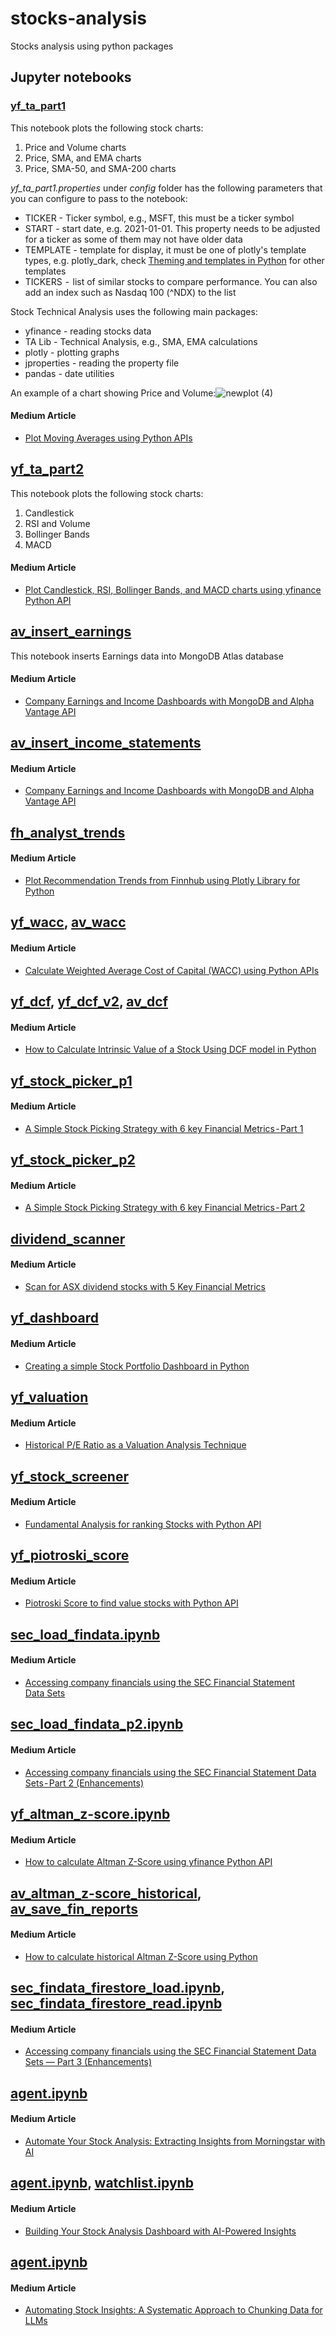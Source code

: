 # stocks-analysis
Stocks analysis using python packages

## Jupyter notebooks
### [yf_ta_part1](yf_ta_part1.ipynb)
This notebook plots the following stock charts:
1. Price and Volume charts
2. Price, SMA, and EMA charts
4. Price, SMA-50, and SMA-200 charts

_yf_ta_part1.properties_ under _config_ folder has the following parameters that you can configure to pass to the notebook:
- TICKER - Ticker symbol, e.g., MSFT, this must be a ticker symbol
- START - start date, e.g. 2021-01-01. This property needs to be adjusted for a ticker as some of them may not have older data
- TEMPLATE - template for display, it must be one of plotly's template types, e.g. plotly_dark, check [Theming and templates in Python](https://plotly.com/python/templates/) for other templates
- TICKERS  -  list of similar stocks to compare performance. You can also add an index such as Nasdaq 100 (^NDX) to the list


Stock Technical Analysis uses the following main packages:
- yfinance - reading stocks data
- TA Lib - Technical Analysis, e.g., SMA, EMA calculations
- plotly - plotting graphs
- jproperties - reading the property file
- pandas - date utilities

An example of a chart showing Price and Volume:![newplot (4)](https://github.com/smudali/stocks-analysis/assets/30547825/69aa318a-c6cf-4516-9060-17eb8522d749)

#### Medium Article
- [Plot Moving Averages using Python APIs](https://medium.com/@sugath.mudali/plot-moving-averages-using-python-apis-9a313b2b75ae)

## [yf_ta_part2](yf_ta_part2.ipynb)
This notebook plots the following stock charts:
1. Candlestick
2. RSI and Volume
3. Bollinger Bands
4. MACD

#### Medium Article
- [Plot Candlestick, RSI, Bollinger Bands, and MACD charts using yfinance Python API](https://medium.com/@sugath.mudali/plot-candlestick-rsi-bollinger-bands-and-macd-charts-using-yfinance-python-api-1c2cb182d147)

## [av_insert_earnings](av_insert_earnings.ipynb)
This notebook inserts Earnings data into MongoDB Atlas database

#### Medium Article
- [Company Earnings and Income Dashboards with MongoDB and Alpha Vantage API](https://medium.com/@sugath.mudali/company-earnings-and-income-dashboards-with-mongodb-and-alpha-vantage-api-8c03341f8d3c)

## [av_insert_income_statements](av_insert_income_statements.ipynb)
#### Medium Article
- [Company Earnings and Income Dashboards with MongoDB and Alpha Vantage API](https://medium.com/@sugath.mudali/company-earnings-and-income-dashboards-with-mongodb-and-alpha-vantage-api-8c03341f8d3c)

## [fh_analyst_trends](fh_analyst_trends.ipynb)
#### Medium Article
- [Plot Recommendation Trends from Finnhub using Plotly Library for Python](https://medium.com/@sugath.mudali/plot-recommendation-trends-from-finnhub-using-plotly-library-for-python-6487a9c9e4ec)

## [yf_wacc](ya_wacc.ipynb), [av_wacc](av_wacc.ipynb)
#### Medium Article
- [Calculate Weighted Average Cost of Capital (WACC) using Python APIs](https://medium.com/@sugath.mudali/calculate-weighted-average-cost-of-capital-wacc-using-python-apis-f5f06d257a9d)

## [yf_dcf](ya_dcf.ipynb), [yf_dcf_v2](ya_dcf_v2.ipynb), [av_dcf](av_dcf.ipynb)
#### Medium Article
- [How to Calculate Intrinsic Value of a Stock Using DCF model in Python](https://medium.com/@sugath.mudali/how-to-calculate-intrinsic-value-of-a-stock-using-dcf-model-in-python-4e99bf771b3b)

## [yf_stock_picker_p1](yf_stock_picker_p1.ipynb)
#### Medium Article
- [A Simple Stock Picking Strategy with 6 key Financial Metrics - Part 1](https://medium.com/@sugath.mudali/a-simple-stock-picking-strategy-with-6-key-financial-metrics-part-1-dab0effb80f8)

## [yf_stock_picker_p2](yf_stock_picker_p2.ipynb)
#### Medium Article
- [A Simple Stock Picking Strategy with 6 key Financial Metrics - Part 2](https://medium.com/@sugath.mudali/a-simple-stock-picking-strategy-with-6-key-financial-metrics-part-2-3c8086d2564c)

## [dividend_scanner](asx/dividend_scanner.ipynb)
#### Medium Article
- [Scan for ASX dividend stocks with 5 Key Financial Metrics](https://medium.com/@sugath.mudali/scan-for-asx-dividend-stocks-with-5-key-financial-metrics-d31e659555ca)

## [yf_dashboard](yf_dashboard.ipynb)
#### Medium Article
- [Creating a simple Stock Portfolio Dashboard in Python](https://medium.com/@sugath.mudali/creating-a-simple-stock-portfolio-dashboard-in-python-702187bbe0d6) 

## [yf_valuation](yf_valuation.ipynb)
#### Medium Article
- [Historical P/E Ratio as a Valuation Analysis Technique](https://medium.com/@sugath.mudali/historical-p-e-ratio-as-a-valuation-analysis-technique-e5f9326be833)

## [yf_stock_screener](yf_stock_screener.ipynb)
#### Medium Article
- [Fundamental Analysis for ranking Stocks with Python API](https://medium.com/@sugath.mudali/fundamental-analysis-for-ranking-stocks-with-python-api-0bf44cffd6da)

## [yf_piotroski_score](yf_piotroski_score.ipynb)
#### Medium Article
- [Piotroski Score to find value stocks with Python API](https://medium.com/@sugath.mudali/piotroski-score-to-find-value-stocks-with-python-api-18021f92e538)

## [sec_load_findata.ipynb](sec/sec_load_findata.ipynb)
#### Medium Article
- [Accessing company financials using the SEC Financial Statement Data Sets](https://medium.com/@sugath.mudali/accessing-company-financials-using-the-sec-financial-statement-data-sets-29de4770ce64)

## [sec_load_findata_p2.ipynb](sec/sec_load_findata_p2.ipynb)
#### Medium Article
- [Accessing company financials using the SEC Financial Statement Data Sets - Part 2 (Enhancements)](https://medium.com/@sugath.mudali/accessing-company-financials-using-the-sec-financial-statement-data-sets-part-2-enhancements-3d01894dfd97)

## [yf_altman_z-score.ipynb](yf_altman_z-score.ipynb)
#### Medium Article
- [How to calculate Altman Z-Score using yfinance Python API](https://medium.com/@sugath.mudali/how-to-calculate-altman-z-score-using-yfinance-python-api-c3b80e9e993d)

## [av_altman_z-score_historical](av_altman_z-score_historical.ipynb), [av_save_fin_reports](av_save_fin_reports.ipynb)
#### Medium Article
- [How to calculate historical Altman Z-Score using Python](https://medium.com/@sugath.mudali/how-to-calculate-historical-altman-z-score-using-python-0858f5e96f77)

## [sec_findata_firestore_load.ipynb](sec/sec_findata_firestore_load.ipynb), [sec_findata_firestore_read.ipynb](sec/sec_findata_firestore_read.ipynb)
#### Medium Article
- [Accessing company financials using the SEC Financial Statement Data Sets — Part 3 (Enhancements)](https://medium.com/@sugath.mudali/accessing-company-financials-using-the-sec-financial-statement-data-sets-part-3-enhancements-c54e5930aa9d)

## [agent.ipynb](ai/ms/agent.ipynb)
#### Medium Article
- [Automate Your Stock Analysis: Extracting Insights from Morningstar with AI](https://medium.com/@sugath.mudali/automate-your-stock-analysis-extracting-insights-from-morningstar-with-ai-be26766f5ebd)

## [agent.ipynb](ai/asx/agent.ipynb), [watchlist.ipynb](ai/asx/watchlist.ipynb)
#### Medium Article
- [Building Your Stock Analysis Dashboard with AI-Powered Insights](https://medium.com/@sugath.mudali/building-your-stock-analysis-dashboard-with-ai-powered-insights-217c77ab0c62)

## [agent.ipynb](ai/ms/chunking.ipynb)
#### Medium Article
- [Automating Stock Insights: A Systematic Approach to Chunking Data for LLMs](https://medium.com/@sugath.mudali/automating-stock-insights-a-systematic-approach-to-chunking-data-for-llms-c6e676a2b6c1)

